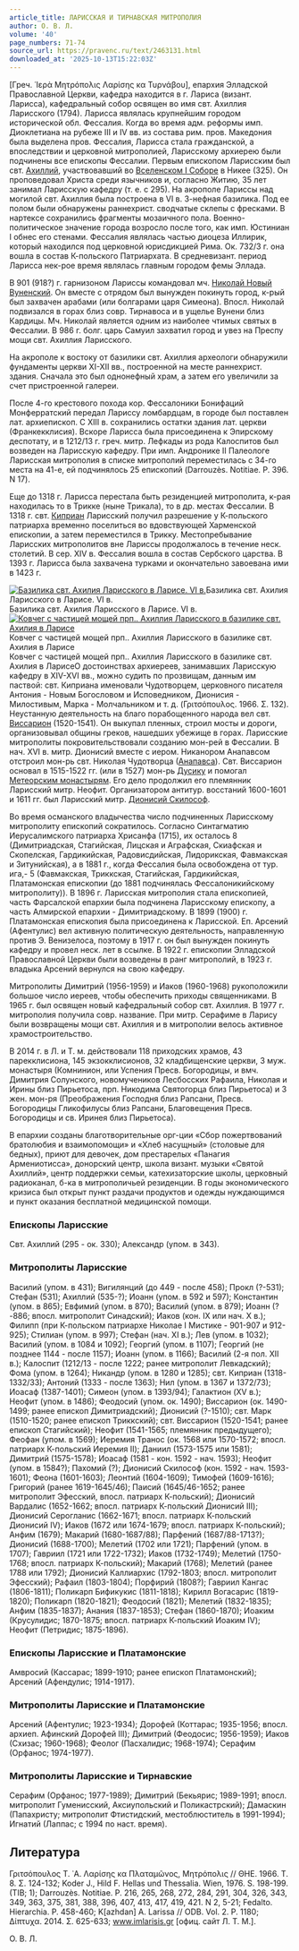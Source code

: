 ```yaml
---
article_title: ЛАРИССКАЯ И ТИРНАВСКАЯ МИТРОПОЛИЯ
author: О. В. Л.
volume: '40'
page_numbers: 71-74
source_url: https://pravenc.ru/text/2463131.html
downloaded_at: '2025-10-13T15:22:03Z'
---
```


[Греч. ῾Ιερὰ Μητρόπολις Λαρίσης κα Τυρνάβου], епархия Элладской Православной Церкви, кафедра находится в г. Лариса (визант. Ларисса), кафедральный собор освящен во имя свт. Ахиллия Ларисского (1794). Ларисса являлась крупнейшим городом исторической обл. Фессалия. Когда во время адм. реформы имп. Диоклетиана на рубеже III и IV вв. из состава рим. пров. Македония была выделена пров. Фессалия, Ларисса стала гражданской, а впоследствии и церковной митрополией, Ларисскому архиерею были подчинены все епископы Фессалии. Первым епископом Ларисским был свт. [Ахиллий](https://pravenc.ru/text/Ахиллий.html), участвовавший во [Вселенском I Соборе](<https://pravenc.ru/text/Вселенском I Соборе.html>) в Никее (325). Он проповедовал Христа среди язычников и, согласно Житию, 35 лет занимал Ларисскую кафедру (т. е. с 295). На акрополе Лариссы над могилой свт. Ахиллия была построена в VI в. 3-нефная базилика. Под ее полом были обнаружены раннехрист. сводчатые склепы с фресками. В нартексе сохранились фрагменты мозаичного пола. Военно-политическое значение города возросло после того, как имп. Юстиниан I обнес его стенами. Фессалия являлась частью диоцеза Иллирик, который находился под церковной юрисдикцией Рима. Ок. 732/3 г. она вошла в состав К-польского Патриархата. В средневизант. период Ларисса нек-рое время являлась главным городом фемы Эллада.

В 901 (918?) г. гарнизоном Лариссы командовал мч. [Николай Новый Вуненский](<https://pravenc.ru/text/Николай Новый Вуненский.html>). Он вместе с отрядом был вынужден покинуть город, к-рый был захвачен арабами (или болгарами царя Симеона). Впосл. Николай подвизался в горах близ совр. Тирнавоса и в ущелье Вунени близ Кардицы. Мч. Николай является одним из наиболее чтимых святых в Фессалии. В 986 г. болг. царь Самуил захватил город и увез на Преспу мощи свт. Ахиллия Ларисского.

На акрополе к востоку от базилики свт. Ахиллия археологи обнаружили фундаменты церкви XI-XII вв., построенной на месте раннехрист. здания. Сначала это был однонефный храм, а затем его увеличили за счет пристроенной галереи.

После 4-го крестового похода кор. Фессалоники Бонифаций Монферратский передал Лариссу ломбардцам, в городе был поставлен лат. архиепископ. С XIII в. сохранились остатки здания лат. церкви (Франкекклисия). Вскоре Ларисса была присоединена к Эпирскому деспотату, и в 1212/13 г. греч. митр. Лефкады из рода Калоспитов был возведен на Ларисскую кафедру. При имп. Андронике II Палеологе Ларисская митрополия в списке митрополий переместилась с 34-го места на 41-е, ей подчинялось 25 епископий (Darrouzès. Notitiae. P. 396. N 17).

Еще до 1318 г. Ларисса перестала быть резиденцией митрополита, к-рая находилась то в Трикке (ныне Трикала), то в др. местах Фессалии. В 1318 г. свт. [Киприан](https://pravenc.ru/text/Киприан.html) Ларисский получил разрешение у К-польского патриарха временно поселиться во вдовствующей Харменской епископии, а затем переместился в Трикку. Местопребывание Ларисских митрополитов вне Лариссы продолжалось в течение неск. столетий. В сер. XIV в. Фессалия вошла в состав Сербского царства. В 1393 г. Ларисса была захвачена турками и окончательно завоевана ими в 1423 г.

[![Базилика свт. Ахилия Ларисского в Ларисе. VI в.](https://pravenc.ru/data/2019/08/18/1236506310/i200.jpg "Кликните для увеличения картинки")](https://pravenc.ru/data/2019/08/18/1236506310/i400.jpg)Базилика свт. Ахилия Ларисского в Ларисе. VI в.  
Базилика свт. Ахилия Ларисского в Ларисе. VI в.[![Ковчег с частицей мощей прп.. Ахиллия Ларисского в базилике свт. Ахилия в Ларисе](https://pravenc.ru/data/2019/08/18/1236506498/i200.jpg "Кликните для увеличения картинки")](https://pravenc.ru/data/2019/08/18/1236506498/i400.jpg)Ковчег с частицей мощей прп.. Ахиллия Ларисского в базилике свт. Ахилия в Ларисе  
Ковчег с частицей мощей прп.. Ахиллия Ларисского в базилике свт. Ахилия в ЛарисеО достоинствах архиереев, занимавших Ларисскую кафедру в XIV-XVI вв., можно судить по прозвищам, данным им паствой: свт. Киприана именовали Чудотворцем, церковного писателя Антония - Новым Богословом и Исповедником, Дионисия - Милостивым, Марка - Молчальником и т. д. (Γριτσόπουλος. 1966. Σ. 132). Неустанную деятельность на благо порабощенного народа вел свт. [Виссарион](https://pravenc.ru/text/Виссарион.html) (1520-1541). Он выкупал пленных, строил мосты и дороги, организовывал общины греков, нашедших убежище в горах. Ларисские митрополиты покровительствовали созданию мон-рей в Фессалии. В нач. XVI в. митр. Дионисий вместе с иером. Никанором Анапавсом отстроил мон-рь свт. Николая Чудотворца ([Анапавса](https://pravenc.ru/text/Анапавса.html)). Свт. Виссарион основал в 1515-1522 гг. (или в 1527) мон-рь [Дусику](https://pravenc.ru/text/Дусику.html) и помогал [Метеорским монастырям](<https://pravenc.ru/text/Метеорские монастыри.html>). Его дело продолжил его племянник Ларисский митр. Неофит. Организатором антитур. восстаний 1600-1601 и 1611 гг. был Ларисский митр. [Дионисий Скилософ](<https://pravenc.ru/text/Дионисий Скилософ.html>).

Во время османского владычества число подчиненных Ларисскому митрополиту епископий сократилось. Согласно Синтагматию Иерусалимского патриарха Хрисанфа (1715), их осталось 8 (Димитриадская, Стагийская, Лицская и Аграфская, Скиафская и Скопелская, Гардикийская, Радовисдийская, Лидорикская, Фавмакская и Зитунийская), а в 1881 г., когда Фессалия была освобождена от тур. ига,- 5 (Фавмакская, Триккская, Стагийская, Гардикийская, Платамонская епископии (до 1881 подчинялась Фессалоникийскому митрополиту)). В 1896 г. Ларисская митрополия стала епископией, часть Фарсалской епархии была подчинена Ларисскому епископу, а часть Алмирской епархии - Димитриадскому. В 1899 (1900) г. Платамонская епископия была присоединена к Ларисской. Еп. Арсений (Афентулис) вел активную политическую деятельность, направленную против Э. Венизелоса, поэтому в 1917 г. он был вынужден покинуть кафедру и провел неск. лет в ссылке. В 1922 г. епископии Элладской Православной Церкви были возведены в ранг митрополий, в 1923 г. владыка Арсений вернулся на свою кафедру.

Митрополиты Димитрий (1956-1959) и Иаков (1960-1968) рукоположили большое число иереев, чтобы обеспечить приходы священниками. В 1965 г. был освящен новый кафедральный собор свт. Ахиллия. В 1977 г. митрополия получила совр. название. При митр. Серафиме в Ларису были возвращены мощи свт. Ахиллия и в митрополии велось активное храмостроительство.

В 2014 г. в Л. и Т. м. действовали 118 приходских храмов, 43 парекклисиона, 145 экзокклисионов, 32 кладбищенские церкви, 3 муж. монастыря (Комнинион, или Успения Пресв. Богородицы, и вмч. Димитрия Солунского, новомучеников Лесбосских Рафаила, Николая и Ирины близ Пирьетоса, прп. Никодима Святогорца близ Пирьетоса) и 3 жен. мон-ря (Преображения Господня близ Рапсани, Пресв. Богородицы Гликофилусы близ Рапсани, Благовещения Пресв. Богородицы и св. Иринея близ Пирьетоса).

В епархии созданы благотворительные орг-ции «Сбор пожертвований братолюбия и взаимопомощи» и «Хлеб насущный» (столовые для бедных), приют для девочек, дом престарелых «Панагия Армениотисса», донорский центр, школа визант. музыки «Святой Ахиллий», центр поддержки семьи, катехизаторские школы, церковный радиоканал, б-ка в митрополичьей резиденции. В годы экономического кризиса был открыт пункт раздачи продуктов и одежды нуждающимся и пункт оказания бесплатной медицинской помощи.

### Епископы Ларисские

Свт. Ахиллий (295 - ок. 330); Александр (упом. в 343).

### Митрополиты Ларисские

Василий (упом. в 431); Вигилянций (до 449 - после 458); Прокл (?-531); Стефан (531); Ахиллий (535-?); Иоанн (упом. в 592 и 597); Константин (упом. в 865); Евфимий (упом. в 870); Василий (упом. в 879); Иоанн (?-886; впосл. митрополит Синадский); Иаков (кон. IX или нач. X в.); Филипп (при К-польском патриархе Николае I Мистике - 901-907 и 912-925); Стилиан (упом. в 997); Стефан (нач. XI в.); Лев (упом. в 1032); Василий (упом. в 1084 и 1092); Георгий (упом. в 1107); Георгий (не позднее 1144 - после 1157); Иоанн (упом. в 1166); Василий (2-я пол. XII в.); Калоспит (1212/13 - после 1222; ранее митрополит Левкадский); Фома (упом. в 1264); Никандр (упом. в 1280 и 1285); свт. Киприан (1318-1332/33); Антоний (1333 - после 1363); Нил (упом. в 1367 и 1372/73); Иоасаф (1387-1401); Симеон (упом. в 1393/94); Галактион (XV в.); Неофит (упом. в 1486); Феодосий (упом. ок. 1490); Виссарион (ок. 1490-1499; ранее епископ Димитриадский); Дионисий (?-1510); свт. Марк (1510-1520; ранее епископ Триккский); свт. Виссарион (1520-1541; ранее епископ Стагийский); Неофит (1541-1565; племянник предыдущего); Феофан (упом. в 1569); Иеремия Транос (ок. 1568 или 1570-1572; впосл. патриарх К-польский Иеремия II); Даниил (1573-1575 или 1581); Димитрий (1575-1578); Иоасаф (1581 - кон. 1592 - нач. 1593); Неофит (упом. в 1584?); Пахомий (?); Дионисий Скилософ (кон. 1592 - нач. 1593-1601); Феона (1601-1603); Леонтий (1604-1609); Тимофей (1609-1616); Григорий (ранее 1619-1645/46); Паисий (1645/46-1652; ранее митрополит Эфесский, впосл. патриарх К-польский); Дионисий Вардалис (1652-1662; впосл. патриарх К-польский Дионисий III); Дионисий Серогланис (1662-1671; впосл. патриарх К-польский Дионисий IV); Иаков (1672 или 1674-1679; впосл. патриарх К-польский); Анфим (1679); Макарий (1680-1687/88); Парфений (1687/88-1713?); Дионисий (1688-1700); Мелетий (1702 или 1721); Парфений (упом. в 1707); Гавриил (1721 или 1722-1732); Иаков (1732-1749); Мелетий (1750-1768; впосл. патриарх К-польский); Макарий (1768); Мелетий (ранее 1788 или 1792); Дионисий Каллиархис (1792-1803; впосл. митрополит Эфесский); Рафаил (1803-1804); Порфирий (1808?); Гавриил Кангас (1806-1811); Поликарп Бификукис (1811-1818); Кирилл Вогасарис (1819-1820); Поликарп (1820-1821); Феодосий (1821); Мелетий (1832-1835); Анфим (1835-1837); Анания (1837-1853); Стефан (1860-1870); Иоаким (Крусулидис; 1870-1875; впосл. патриарх К-польский Иоаким IV); Неофит (Петридис; 1875-1896).

### Епископы Ларисские и Платамонские

Амвросий (Кассарас; 1899-1910; ранее епископ Платамонский); Арсений (Афендулис; 1914-1917).

### Митрополиты Ларисские и Платамонские

Арсений (Афентулис; 1923-1934); Дорофей (Коттарас; 1935-1956; впосл. архиеп. Афинский Дорофей III); Димитрий (Феодосис; 1956-1959); Иаков (Схизас; 1960-1968); Феолог (Пасхалидис; 1968-1974); Серафим (Орфанос; 1974-1977).

### Митрополиты Ларисские и Тирнавские

Серафим (Орфанос; 1977-1989); Димитрий (Бекьярис; 1989-1991; впосл. митрополит Гуменисский, Аксиупольский и Поликастрский); Дамаскин (Папахристу; митрополит Фтистидский, местоблюститель в 1991-1994); Игнатий (Лаппас; с 1994 по наст. время).

## Литература

Γριτσόπουλος Τ. ᾿Α. Λαρίσης κα Πλαταμῶνος, Μητρόπολις // ΘΗΕ. 1966. Τ. 8. Σ. 124-132; Koder J., Hild F. Hellas und Thessalia. Wien, 1976. S. 198-199. (TIB; 1); Darrouzès. Notitiae. P. 216, 265, 268, 272, 284, 291, 304, 326, 343, 349, 363, 375, 381, 388, 396, 407, 413, 417, 419, 421. N 2, 5-21; Fedalto. Hierarchia. P. 458-460; K[azhdan] A. Larissa // ODB. Vol. 2. P. 1180; Δίπτυχα. 2014. Σ. 625-633; www.imlarisis.gr [офиц. сайт Л. Т. М.].

О. В. Л.
